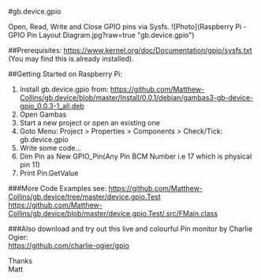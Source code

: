 #gb.device.gpio

Open, Read, Write and Close GPIO pins via Sysfs.
![Photo](Raspberry Pi - GPIO Pin Layout Diagram.jpg?raw=true "gb.device.gpio")

##Prerequisites:
https://www.kernel.org/doc/Documentation/gpio/sysfs.txt  
(You may find this is already installed).

##Getting Started on Raspberry Pi:
1. Install gb.device.gpio from: 
https://github.com/Matthew-Collins/gb.device/blob/master/Install/0.0.1/debian/gambas3-gb-device-gpio_0.0.3-1_all.deb
2. Open Gambas
3. Start a new project or open an existing one
4. Goto Menu: Project > Properties > Components > Check/Tick: gb.device.gpio
5. Write some code...
6. Dim Pin as New GPIO_Pin(Any Pin BCM Number i.e 17 which is physical pin 11)
7. Print Pin.GetValue

###More Code Examples see:
https://github.com/Matthew-Collins/gb.device/tree/master/device.gpio.Test  
https://github.com/Matthew-Collins/gb.device/blob/master/device.gpio.Test/.src/FMain.class


###Also download and try out this live and colourful Pin monitor by Charlie Ogier:  
https://github.com/charlie-ogier/gpio

Thanks  
Matt
